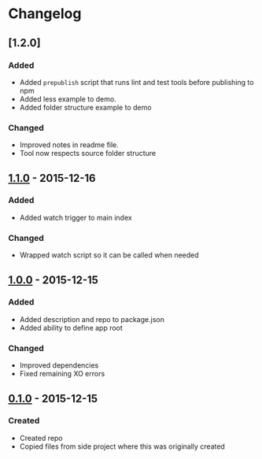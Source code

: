 # Changelog

## [1.2.0]

### Added

- Added `prepublish` script that runs lint and test tools before publishing to npm
- Added less example to demo.
- Added folder structure example to demo

### Changed

- Improved notes in readme file.
- Tool now respects source folder structure

## [1.1.0] - 2015-12-16

### Added

- Added watch trigger to main index

### Changed

- Wrapped watch script so it can be called when needed

## [1.0.0] - 2015-12-15

### Added

- Added description and repo to package.json
- Added ability to define app root

### Changed

- Improved dependencies
- Fixed remaining XO errors

## [0.1.0] - 2015-12-15

### Created

- Created repo
- Copied files from side project where this was originally created

[1.1.0]: https://github.com/Macrofig/plain-static/releases/tag/v1.1.0
[1.0.0]: https://github.com/Macrofig/plain-static/releases/tag/v1.0.0
[0.1.0]: https://github.com/Macrofig/plain-static/releases/tag/v0.1.0
